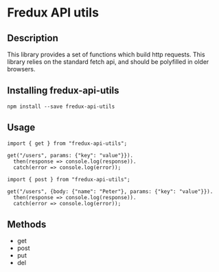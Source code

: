 # Fredux API utils

## Description

This library provides a set of functions which build http requests. This
library relies on the standard fetch api, and should be polyfilled in older browsers.

## Installing fredux-api-utils
```
npm install --save fredux-api-utils
```

## Usage

```
import { get } from "fredux-api-utils";

get("/users", params: {"key": "value"}}).
  then(response => console.log(response)).
  catch(error => console.log(error));
```

```
import { post } from "fredux-api-utils";

get("/users", {body: {"name": "Peter"}, params: {"key": "value"}}).
  then(response => console.log(response)).
  catch(error => console.log(error));
```

## Methods

 * get
 * post
 * put
 * del
